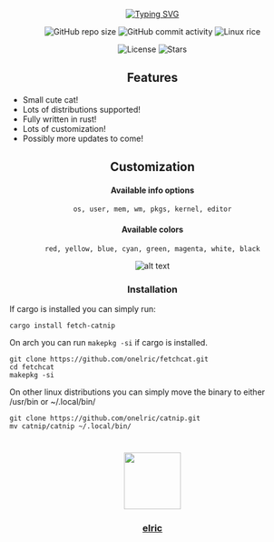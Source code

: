 <div align="center">

[![Typing SVG](https://readme-typing-svg.demolab.com?font=Maple+Mono&size=50&duration=3500&pause=750&color=E8E3E3&center=true&vCenter=true&random=false&width=525&height=145&lines=Catnip;Fetch+the+cat!;Sniff+sniff)](https://git.io/typing-svg)
</div>

<div align="center">

![GitHub repo size](https://img.shields.io/github/repo-size/onelric/catnip?style=for-the-badge&label=size&labelColor=%23151515&color=%23b66467)
![GitHub commit activity](https://img.shields.io/github/commit-activity/t/onelric/catnip?style=for-the-badge&label=commits&labelColor=%23151515&color=%23a988b0)
![Linux rice](https://img.shields.io/badge/for-linux-151515?style=for-the-badge&logo=Linux&logoColor=%23e8e3e3&labelColor=%23151515&color=%238aa6a2)

![License](https://img.shields.io/github/license/onelric/catnip?style=for-the-badge&labelColor=%23151515&color=%238c977d)
![Stars](https://img.shields.io/github/stars/onelric/catnip?style=for-the-badge&logo=apachespark&logoColor=%23e8e3e3&labelColor=%23151515&color=%23d9bc8c)


## Features
</div>

* Small cute cat!
* Lots of distributions supported!
* Fully written in rust!
* Lots of customization!
* Possibly more updates to come!

<div align="center">

## Customization


#### Available info options
```
os, user, mem, wm, pkgs, kernel, editor
```

#### Available colors
```
red, yellow, blue, cyan, green, magenta, white, black
```

![alt text](https://imgur.com/ZALKkCE.png?raw=true)


### Installation
</div>

If cargo is installed you can simply run:
```
cargo install fetch-catnip
```
On arch you can run `makepkg -si` if cargo is installed.
```
git clone https://github.com/onelric/fetchcat.git
cd fetchcat
makepkg -si
```
On other linux distributions you can simply move the binary to either /usr/bin or ~/.local/bin/
```
git clone https://github.com/onelric/catnip.git
mv catnip/catnip ~/.local/bin/
```
<div align="center">


#

<div id="header" align="center">
  <a href="https://github.com/onelric/">
    <img src="https://imgur.com/JTojIaG.png" width="100"/>
  </a>
  <a href="https://github.com/onelric/">
    <h3>elric</h3>  
  </a>
</div>

